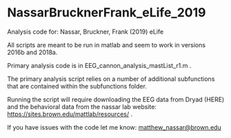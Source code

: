 # NassarBrucknerFrank_eLife_2019
Analysis code for: Nassar, Bruckner, Frank (2019) eLife

All scripts are meant to be run in matlab and seem to work in versions 2016b and 2018a. 

Primary analysis code is in EEG_cannon_analysis_mastList_r1.m .

The primary analysis script relies on a number of additional subfunctions that are contained within the subfunctions folder. 

Running the script will require downloading the EEG data from Dryad (HERE) and the behavioral data from the nassar lab website: https://sites.brown.edu/mattlab/resources/ . 

If you have issues with the code let me know: matthew_nassar@brown.edu






